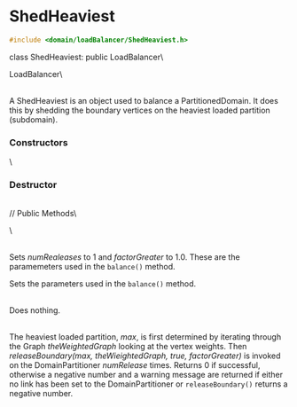 
# ShedHeaviest 

```cpp
#include <domain/loadBalancer/ShedHeaviest.h>
```

class ShedHeaviest: public LoadBalancer\

LoadBalancer\

\
A ShedHeaviest is an object used to balance a PartitionedDomain. It does
this by shedding the boundary vertices on the heaviest loaded partition
(subdomain).

### Constructors

\

### Destructor

\
// Public Methods\

\

\
Sets *numRealeases* to $1$ and *factorGreater* to $1.0$. These are the
paramemeters used in the `balance()` method.

Sets the parameters used in the `balance()` method.

\
Does nothing.

\
The heaviest loaded partition, *max*, is first determined by iterating
through the Graph *theWeightedGraph* looking at the vertex weights. Then
*releaseBoundary(max, theWieightedGraph, true, factorGreater)* is
invoked on the DomainPartitioner *numRelease* times. Returns $0$ if
successful, otherwise a negative number and a warning message are
returned if either no link has been set to the DomainPartitioner or
`releaseBoundary()` returns a negative number.
